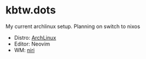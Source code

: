 # kbtw.dots

My current archlinux setup. Planning on switch to nixos

- Distro: [ArchLinux](https://archlinux.org/)
- Editor: Neovim
- WM: [niri](https://github.com/YaLTeR/niri)
